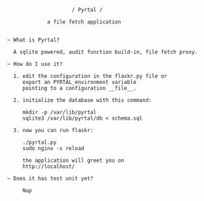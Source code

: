                          / Pyrtal /

                 a file fetch application


    ~ What is Pyrtal?

      A sqlite powered, audit function build-in, file fetch proxy.

    ~ How do I use it?

      1. edit the configuration in the flaskr.py file or
         export an PYRTAL_environment variable
         pointing to a configuration __file__.

      2. initialize the database with this command:

         mkdir -p /var/lib/pyrtal
         sqlite3 /var/lib/pyrtal/db < schema.sql

      3. now you can run flaskr:

         ./pyrtal.py
         sudo nginx -s reload

         the application will greet you on
         http://localhost/

    ~ Does it has test unit yet?

         Nup
